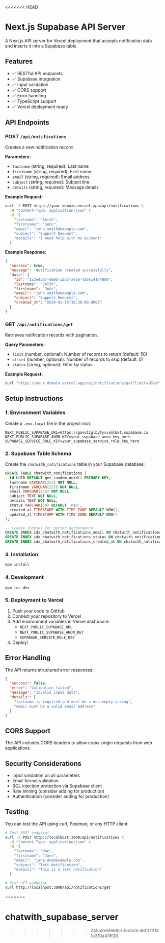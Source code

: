<<<<<<< HEAD
# Next.js Supabase API Server

A Next.js API server for Vercel deployment that accepts notification data and inserts it into a Supabase table.

## Features

- ✅ RESTful API endpoints
- ✅ Supabase integration
- ✅ Input validation
- ✅ CORS support
- ✅ Error handling
- ✅ TypeScript support
- ✅ Vercel deployment ready

## API Endpoints

### POST `/api/notifications`
Creates a new notification record.

**Parameters:**
- `lastname` (string, required): Last name
- `firstname` (string, required): First name  
- `email` (string, required): Email address
- `subject` (string, required): Subject line
- `details` (string, required): Message details

**Example Request:**
```bash
curl -X POST https://your-domain.vercel.app/api/notifications \
  -H "Content-Type: application/json" \
  -d '{
    "lastname": "Smith",
    "firstname": "John",
    "email": "john.smith@example.com",
    "subject": "Support Request",
    "details": "I need help with my account"
  }'
```

**Example Response:**
```json
{
  "success": true,
  "message": "Notification created successfully",
  "data": {
    "id": "123e4567-e89b-12d3-a456-426614174000",
    "lastname": "Smith",
    "firstname": "John",
    "email": "john.smith@example.com",
    "subject": "Support Request",
    "created_at": "2024-01-15T10:30:00.000Z"
  }
}
```

### GET `/api/notifications/get`
Retrieves notification records with pagination.

**Query Parameters:**
- `limit` (number, optional): Number of records to return (default: 50)
- `offset` (number, optional): Number of records to skip (default: 0)
- `status` (string, optional): Filter by status

**Example Request:**
```bash
curl "https://your-domain.vercel.app/api/notifications/get?limit=10&offset=0"
```

## Setup Instructions

### 1. Environment Variables

Create a `.env.local` file in the project root:

```env
NEXT_PUBLIC_SUPABASE_URL=https://gavutzglbytyvvxmlbvt.supabase.co
NEXT_PUBLIC_SUPABASE_ANON_KEY=your_supabase_anon_key_here
SUPABASE_SERVICE_ROLE_KEY=your_supabase_service_role_key_here
```

### 2. Supabase Table Schema

Create the `chatwith_notifications` table in your Supabase database:

```sql
CREATE TABLE chatwith_notifications (
  id UUID DEFAULT gen_random_uuid() PRIMARY KEY,
  lastname VARCHAR(255) NOT NULL,
  firstname VARCHAR(255) NOT NULL,
  email VARCHAR(255) NOT NULL,
  subject TEXT NOT NULL,
  details TEXT NOT NULL,
  status VARCHAR(50) DEFAULT 'new',
  created_at TIMESTAMP WITH TIME ZONE DEFAULT NOW(),
  updated_at TIMESTAMP WITH TIME ZONE DEFAULT NOW()
);

-- Create indexes for better performance
CREATE INDEX idx_chatwith_notifications_email ON chatwith_notifications(email);
CREATE INDEX idx_chatwith_notifications_status ON chatwith_notifications(status);
CREATE INDEX idx_chatwith_notifications_created_at ON chatwith_notifications(created_at);
```

### 3. Installation

```bash
npm install
```

### 4. Development

```bash
npm run dev
```

### 5. Deployment to Vercel

1. Push your code to GitHub
2. Connect your repository to Vercel
3. Add environment variables in Vercel dashboard:
   - `NEXT_PUBLIC_SUPABASE_URL`
   - `NEXT_PUBLIC_SUPABASE_ANON_KEY`
   - `SUPABASE_SERVICE_ROLE_KEY`
4. Deploy!

## Error Handling

The API returns structured error responses:

```json
{
  "success": false,
  "error": "Validation failed",
  "message": "Invalid input data",
  "details": [
    "lastname is required and must be a non-empty string",
    "email must be a valid email address"
  ]
}
```

## CORS Support

The API includes CORS headers to allow cross-origin requests from web applications.

## Security Considerations

- Input validation on all parameters
- Email format validation
- SQL injection protection via Supabase client
- Rate limiting (consider adding for production)
- Authentication (consider adding for production)

## Testing

You can test the API using curl, Postman, or any HTTP client:

```bash
# Test POST endpoint
curl -X POST http://localhost:3000/api/notifications \
  -H "Content-Type: application/json" \
  -d '{
    "lastname": "Doe",
    "firstname": "Jane",
    "email": "jane.doe@example.com",
    "subject": "Test Notification",
    "details": "This is a test notification"
  }'

# Test GET endpoint
curl http://localhost:3000/api/notifications/get
```
=======
# chatwith_supabase_server
>>>>>>> 245a3e6f666c105dfd0cd60173181a310a43ff28
